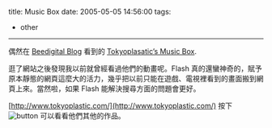 title: Music Box
date: 2005-05-05 14:56:00
tags: 
- other
---

偶然在 [Beedigital Blog](http://www.beedigital.net/blog/index.php?p=100) 看到的 [Tokyoplasatic’s Music Box](http://www.tokyoplastic.com/musicbox.html).

逛了網站之後發現我以前就曾經看過他們的動畫呢。Flash 真的還蠻神奇的，賦予原本靜態的網頁這麼大的活力，幾乎把以前只能在遊戲、電視裡看到的畫面搬到網頁上來。當然啦，如果 Flash 能解決搜尋方面的問題會更好。

[http://www.tokyoplastic.com/](http://www.tokyoplastic.com/)
按下 ![button](http://wshlab2.ee.kuas.edu.tw/~yurenju/albums/screenshot/Screenshot_004.png) 可以看看他們其他的作品。